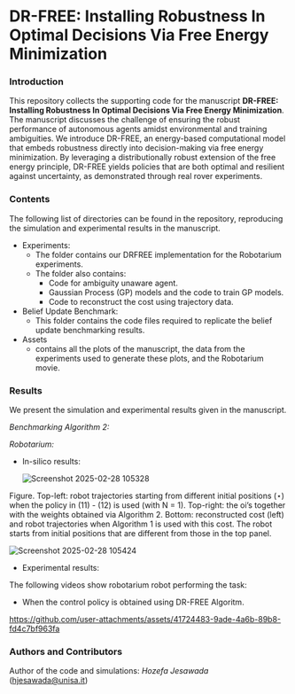 # DR-FREE: Installing Robustness In Optimal Decisions Via  Free Energy Minimization
### Introduction
This repository collects the supporting code for the manuscript **DR-FREE: Installing Robustness In Optimal Decisions Via  Free Energy Minimization**. The manuscript discusses the challenge of ensuring the robust performance of autonomous agents amidst environmental and training ambiguities. We introduce DR-FREE, an energy-based computational model that embeds robustness directly into decision-making via free energy minimization. By leveraging a distributionally robust extension of the free energy principle, DR-FREE yields policies that are both optimal and resilient against uncertainty, as demonstrated through real rover experiments.
### Contents
The following list of directories can be found in the repository, reproducing the simulation and experimental results in the manuscript.
- Experiments:
  - The folder contains our DRFREE implementation for the Robotarium experiments.
  - The folder also contains:
    - Code for ambiguity unaware agent.
    - Gaussian Process (GP) models and the code to train GP models.
    - Code to reconstruct the cost using trajectory data.  
- Belief Update Benchmark:
  - This folder contains the code files required to replicate the belief update benchmarking results. 
- Assets
  - contains all the plots of the manuscript, the data from the experiments used to generate these plots, and the Robotarium movie. 

### Results
We present the simulation and experimental results given in the manuscript.

*Benchmarking Algorithm 2:*


*Robotarium:*
- In-silico results:

  ![Screenshot 2025-02-28 105328](https://github.com/user-attachments/assets/deea8cb1-bfe5-4427-a46b-b7f25b9a1af4)

Figure. Top-left: robot trajectories starting from different initial positions (⋆) when the policy in (11) - (12) is used (with N = 1). Top-right: the oi’s together with the weights obtained via Algorithm 2. Bottom: reconstructed cost (left) and robot trajectories when Algorithm 1 is used with this cost. The robot starts from initial positions that are different from those in the top panel.

  ![Screenshot 2025-02-28 105424](https://github.com/user-attachments/assets/4b17a438-6457-4931-bad9-7031e62b3f3d)


- Experimental results:

The following videos show robotarium robot performing the task:
  - When the control policy is obtained using DR-FREE Algoritm.

https://github.com/user-attachments/assets/41724483-9ade-4a6b-89b8-fd4c7bf963fa




### Authors and Contributors 
Author of the code and simulations: *Hozefa Jesawada* (hjesawada@unisa.it)
